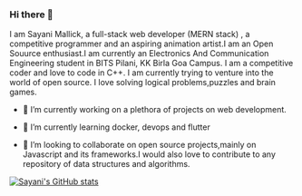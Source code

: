 
### Hi there 👋
I am Sayani Mallick, a full-stack web developer (MERN stack) , a competitive programmer and an aspiring animation artist.I am an Open Souurce enthusiast.I am currently an Electronics And Communication Engineering student in BITS Pilani, KK Birla Goa Campus. I am a competitive coder and love to code in C++. I am currently trying to venture into the world of open source.  I love solving logical problems,puzzles and brain games. 

- 🔭 I’m currently working on a plethora of projects on web development.

- 🌱 I’m currently learning docker, devops and flutter

- 👯 I’m looking to collaborate on open source projects,mainly on Javascript and its frameworks.I would also love to contribute to any repository of data structures and algorithms.

[![Sayani's GitHub stats](https://github-readme-stats.vercel.app/api?username=SAY-droid427&theme=monokai)](https://github.com/SAY-droid427/github-readme-stats)


<!--
**SAY-droid427/SAY-droid427** is a ✨ _special_ ✨ repository because its `README.md` (this file) appears on your GitHub profile.

Here are some ideas to get you started:

- 🤔 I’m looking for help with ...
- 💬 Ask me about ...
- 📫 How to reach me: ...
- 😄 Pronouns: ...
- ⚡ Fun fact: ...
-->
